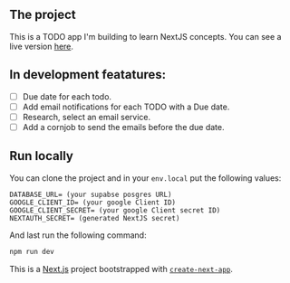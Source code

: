 

## The project

This is a TODO app I'm building to learn NextJS concepts. You can see a live version [here](https://todo-app-green-nine.vercel.app/).

## In development featatures: 
- [ ] Due date for each todo.
- [ ] Add email notifications for each TODO with a Due date.
- [ ] Research, select an email service.
- [ ] Add a cornjob to send the emails before the due date.

## Run locally
You can clone the project and in your `env.local` put the following values:

```
DATABASE_URL= (your supabse posgres URL)
GOOGLE_CLIENT_ID= (your google Client ID)
GOOGLE_CLIENT_SECRET= (your google Client secret ID)
NEXTAUTH_SECRET= (generated NextJS secret)
```
And last run the following command: 

```bash
npm run dev
```

This is a [Next.js](https://nextjs.org/) project bootstrapped with [`create-next-app`](https://github.com/vercel/next.js/tree/canary/packages/create-next-app).

